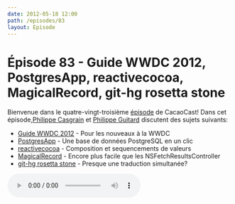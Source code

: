 ```yaml
---
date: 2012-05-18 12:00
path: /episodes/83
layout: Episode
---
```

# Épisode 83 - Guide WWDC 2012, PostgresApp, reactivecocoa, MagicalRecord, git-hg rosetta stone
<p>Bienvenue dans le quatre-vingt-troisième <a href="https://cacaocast.com/media/cacaocast_83.mp3" title="CocoaCast Cacao Episode 83">épisode</a> de CacaoCast! Dans cet épisode,<a href="http://www.twitter.com/philippec" title="Philippe Casgrain sur Twitter">Philippe Casgrain</a> et <a href="http://www.twitter.com/philippeguitard" title="Philippe Guitard sur Twitter">Philippe Guitard</a> discutent des sujets suivants:</p>
<ul><li><a href="http://iphonedevelopment.blogspot.ca/2012/05/wwdc-first-timers-guide-2012-edition.html" title="Guide WWDC 2012">Guide WWDC 2012</a> - Pour les nouveaux à la WWDC</li>
<li><a href="http://www.postgresapp.com/" title="PostgresApp">PostgresApp</a> - Une base de données PostgreSQL en un clic</li>
<li><a href="https://github.com/blog/1107-reactivecocoa-for-a-better-world" title="reactivecocoa">reactivecocoa</a> - Composition et sequencements de valeurs</li>
<li><a href="https://github.com/magicalpanda/magicalrecord" title="MagicalRecord">MagicalRecord</a> - Encore plus facile que les NSFetchResultsController</li>
<li><a href="https://github.com/sympy/sympy/wiki/Git-hg-rosetta-stone" title="git-hg rosetta stone">git-hg rosetta stone</a> - Presque une traduction simultanée?</li>
</ul>
<p><audio controls><source src="https://cacaocast.com/media/cacaocast_83.mp3" type="audio/mpeg"><source src="https://cacaocast.com/media/cacaocast_83.mp3" type="audio/mp4">Votre navigateur ne supporte pas l'élément audio / Your browser does not support the audio element.</audio></p>
